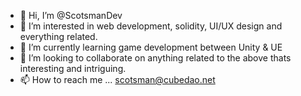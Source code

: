 - 👋 Hi, I’m @ScotsmanDev
- 👀 I’m interested in web development, solidity, UI/UX design and everything related.
- 🌱 I’m currently learning game development between Unity & UE
- 💞️ I’m looking to collaborate on anything related to the above thats interesting and intriguing.
- 📫 How to reach me ... scotsman@cubedao.net

<!---
ScotsmanDev/ScotsmanDev is a ✨ special ✨ repository because its `README.md` (this file) appears on your GitHub profile.
You can click the Preview link to take a look at your changes.
--->
